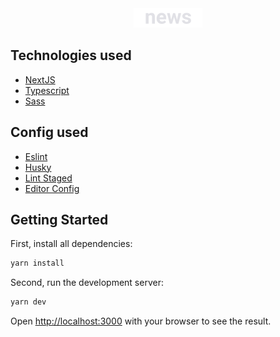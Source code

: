 <div align="center">
 <img src="src/assets/images/logo.svg" width="110"/>
</div>

<!-- <p>O <strong>money</strong> é uma aplicação de controle financeiro </p>

![Home](./screens/home.png)
![Modal](./screens/modal.png) -->

## Technologies used
  - [NextJS](https://nextjs.org/)
  - [Typescript](https://www.typescriptlang.org)
  - [Sass](https://sass-lang.com/)

## Config used
  - [Eslint](https://eslint.org)
  - [Husky](https://typicode.github.io/husky/#/)
  - [Lint Staged](https://github.com/okonet/lint-staged)
  - [Editor Config](https://editorconfig.org/)

## Getting Started

First, install all dependencies:

```bash
yarn install
```

Second, run the development server:

```bash
yarn dev
```

Open [http://localhost:3000](http://localhost:3000) with your browser to see the result.

